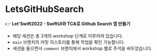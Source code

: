 # LetsGitHubSearch

👉 **Let'Swift2022 - SwiftUI와 TCA로 Github Search 앱 만들기**

- 해당 세션은 총 3개의 workshop 단계로 이루어져 있습니다.
- `main` 브랜치의 커밋 히스토리를 통해 작업을 확인 가능합니다.
- 세션을 들으면서 `comment` 브랜치에서 workshop 별로 주석을 써두었습니다.
